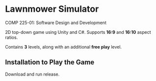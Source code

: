 # Lawnmower Simulator

COMP 225-01: Software Design and Development

2D top-down game using Unity and C#. Supports **16:9** and **16:10** aspect ratios.

Contains **3** levels, along with an additional **free play** level. 

## Installation to Play the Game
Download and run release.
